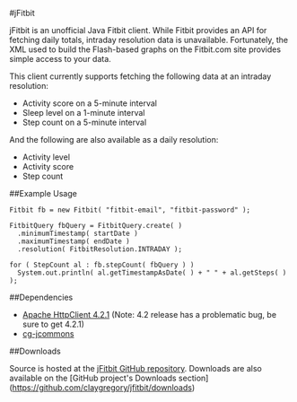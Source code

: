 #jFitbit

jFitbit is an unofficial Java Fitbit client. While Fitbit provides an API for fetching daily totals, intraday resolution data is unavailable. Fortunately, the XML used to build the Flash-based graphs on the Fitbit.com site provides simple access to your data.

This client currently supports fetching the following data at an intraday resolution:
 * Activity score on a 5-minute interval
 * Sleep level on a 1-minute interval
 * Step count on a 5-minute interval

And the following are also available as a daily resolution:
 * Activity level 
 * Activity score
 * Step count

##Example Usage
```
Fitbit fb = new Fitbit( "fitbit-email", "fitbit-password" );
  	
FitbitQuery fbQuery = FitbitQuery.create( )
  .minimumTimestamp( startDate )
  .maximumTimestamp( endDate )
  .resolution( FitbitResolution.INTRADAY );
		
for ( StepCount al : fb.stepCount( fbQuery ) )
  System.out.println( al.getTimestampAsDate( ) + " " + al.getSteps( ) );
```

##Dependencies
 * [Apache HttpClient 4.2.1](http://hc.apache.org/) (Note: 4.2 release has a problematic bug, be sure to get 4.2.1)
 * [cg-jcommons](https://github.com/claygregory/cg-jcommons)

##Downloads

Source is hosted at the [jFitbit GitHub repository](https://github.com/claygregory/jfitbit). Downloads are also available on the [GitHub project's Downloads section] (https://github.com/claygregory/jfitbit/downloads)
